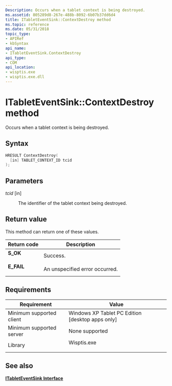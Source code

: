 ```yaml
---
Description: Occurs when a tablet context is being destroyed.
ms.assetid: 805289d8-267e-488b-8092-6b07b37dd6d4
title: ITabletEventSink::ContextDestroy method
ms.topic: reference
ms.date: 05/31/2018
topic_type: 
- APIRef
- kbSyntax
api_name: 
- ITabletEventSink.ContextDestroy
api_type: 
- COM
api_location: 
- wisptis.exe
- wisptis.exe.dll
---
```


# ITabletEventSink::ContextDestroy method

Occurs when a tablet context is being destroyed.

## Syntax


```C++
HRESULT ContextDestroy(
  [in] TABLET_CONTEXT_ID tcid
);
```



## Parameters

<dl> <dt>

*tcid* \[in\]
</dt> <dd>

The identifier of the tablet context being destroyed.

</dd> </dl>

## Return value

This method can return one of these values.



| Return code                                                                            | Description                               |
|----------------------------------------------------------------------------------------|-------------------------------------------|
| <dl> <dt>**S\_OK**</dt> </dl>   | Success.<br/>                       |
| <dl> <dt>**E\_FAIL**</dt> </dl> | An unspecified error occurred.<br/> |



 

## Requirements



| Requirement | Value |
|-------------------------------------|----------------------------------------------------------------------------------------|
| Minimum supported client<br/> | Windows XP Tablet PC Edition \[desktop apps only\]<br/>                          |
| Minimum supported server<br/> | None supported<br/>                                                              |
| Library<br/>                  | <dl> <dt>Wisptis.exe</dt> </dl> |



## See also

<dl> <dt>

[**ITabletEventSink Interface**](itableteventsink.md)
</dt> </dl>

 

 




